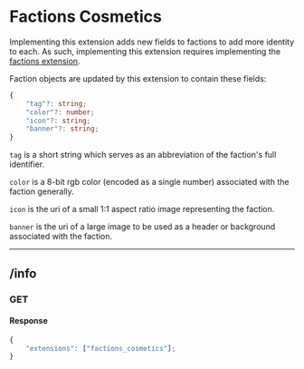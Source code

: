 Factions Cosmetics
==================
Implementing this extension adds new fields to factions to add more identity to each.
As such, implementing this extension requires implementing the [factions extension](./factions.md).

Faction objects are updated by this extension to contain these fields:
```typescript
{
	"tag"?: string;
	"color"?: number;
	"icon"?: string;
	"banner"?: string;
}
```
`tag` is a short string which serves as an abbreviation of the faction's full identifier.

`color` is a 8-bit rgb color (encoded as a single number) associated with the faction generally.

`icon` is the uri of a small 1:1 aspect ratio image representing the faction.

`banner` is the uri of a large image to be used as a header or background associated with the faction.

--------------------------------------------------------------------------------

## /info
### GET
#### Response
```typescript
{
	"extensions": ["factions_cosmetics"];
}
```